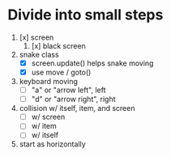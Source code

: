 # Divide into small steps
1. [x] screen
   1. [x] black screen
2. snake class
    - [x] screen.update() helps snake moving     
    - [x] use move / goto()     
3. keyboard moving
   - [ ] "a" or "arrow left", left
   - [ ] "d" or "arrow right", right
4. collision w/ itself, item, and screen
   - [ ] w/ screen
   - [ ] w/ item
   - [ ] w/ itself
5. start as horizontally